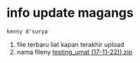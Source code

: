 # info update magangs
~~~
kenny d'surya
~~~
1. file terbaru liat kapan terakhir upload
2. nama fileny [testing_umat (17-11-22)).zip](https://github.com/kennysuryo/magangs/blob/main/testing_umat%20(17-11-22).zip)

